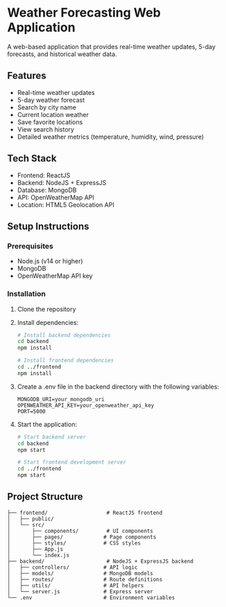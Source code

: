 # Weather Forecasting Web Application

A web-based application that provides real-time weather updates, 5-day forecasts, and historical weather data.

## Features

- Real-time weather updates
- 5-day weather forecast
- Search by city name
- Current location weather
- Save favorite locations
- View search history
- Detailed weather metrics (temperature, humidity, wind, pressure)

## Tech Stack

- Frontend: ReactJS
- Backend: NodeJS + ExpressJS
- Database: MongoDB
- API: OpenWeatherMap API
- Location: HTML5 Geolocation API

## Setup Instructions

### Prerequisites
- Node.js (v14 or higher)
- MongoDB
- OpenWeatherMap API key

### Installation

1. Clone the repository
2. Install dependencies:
   ```bash
   # Install backend dependencies
   cd backend
   npm install

   # Install frontend dependencies
   cd ../frontend
   npm install
   ```

3. Create a .env file in the backend directory with the following variables:
   ```
   MONGODB_URI=your_mongodb_uri
   OPENWEATHER_API_KEY=your_openweather_api_key
   PORT=5000
   ```

4. Start the application:
   ```bash
   # Start backend server
   cd backend
   npm start

   # Start frontend development server
   cd ../frontend
   npm start
   ```

## Project Structure

```
├── frontend/                   # ReactJS frontend
│   ├── public/
│   └── src/
│       ├── components/         # UI components
│       ├── pages/             # Page components
│       ├── styles/            # CSS styles
│       ├── App.js
│       └── index.js
├── backend/                    # NodeJS + ExpressJS backend
│   ├── controllers/           # API logic
│   ├── models/                # MongoDB models
│   ├── routes/                # Route definitions
│   ├── utils/                 # API helpers
│   └── server.js              # Express server
└── .env                       # Environment variables
``` 